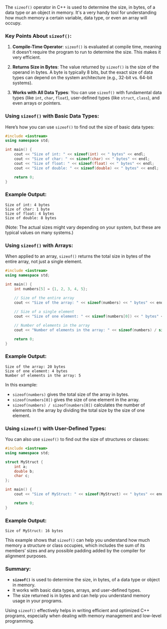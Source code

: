 The `sizeof()` operator in C++ is used to determine the size, in bytes, of a data type or an object in memory. It's a very handy tool for understanding how much memory a certain variable, data type, or even an array will occupy.

### Key Points About `sizeof()`:

1. **Compile-Time Operator**: `sizeof()` is evaluated at compile time, meaning it doesn’t require the program to run to determine the size. This makes it very efficient.

2. **Returns Size in Bytes**: The value returned by `sizeof()` is the size of the operand in bytes. A byte is typically 8 bits, but the exact size of data types can depend on the system architecture (e.g., 32-bit vs. 64-bit systems).

3. **Works with All Data Types**: You can use `sizeof()` with fundamental data types (like `int`, `char`, `float`), user-defined types (like `struct`, `class`), and even arrays or pointers.

### Using `sizeof()` with Basic Data Types:

Here’s how you can use `sizeof()` to find out the size of basic data types:

```cpp
#include <iostream>
using namespace std;

int main() {
    cout << "Size of int: " << sizeof(int) << " bytes" << endl;
    cout << "Size of char: " << sizeof(char) << " bytes" << endl;
    cout << "Size of float: " << sizeof(float) << " bytes" << endl;
    cout << "Size of double: " << sizeof(double) << " bytes" << endl;

    return 0;
}
```

### Example Output:

```
Size of int: 4 bytes
Size of char: 1 byte
Size of float: 4 bytes
Size of double: 8 bytes
```

(Note: The actual sizes might vary depending on your system, but these are typical values on many systems.)

### Using `sizeof()` with Arrays:

When applied to an array, `sizeof()` returns the total size in bytes of the entire array, not just a single element.

```cpp
#include <iostream>
using namespace std;

int main() {
    int numbers[5] = {1, 2, 3, 4, 5};
    
    // Size of the entire array
    cout << "Size of the array: " << sizeof(numbers) << " bytes" << endl;

    // Size of a single element
    cout << "Size of one element: " << sizeof(numbers[0]) << " bytes" << endl;

    // Number of elements in the array
    cout << "Number of elements in the array: " << sizeof(numbers) / sizeof(numbers[0]) << endl;

    return 0;
}
```

### Example Output:

```
Size of the array: 20 bytes
Size of one element: 4 bytes
Number of elements in the array: 5
```

In this example:
- `sizeof(numbers)` gives the total size of the array in bytes.
- `sizeof(numbers[0])` gives the size of one element in the array.
- `sizeof(numbers) / sizeof(numbers[0])` calculates the number of elements in the array by dividing the total size by the size of one element.

### Using `sizeof()` with User-Defined Types:

You can also use `sizeof()` to find out the size of structures or classes:

```cpp
#include <iostream>
using namespace std;

struct MyStruct {
    int a;
    double b;
    char c;
};

int main() {
    cout << "Size of MyStruct: " << sizeof(MyStruct) << " bytes" << endl;

    return 0;
}
```

### Example Output:

```
Size of MyStruct: 16 bytes
```

This example shows that `sizeof()` can help you understand how much memory a structure or class occupies, which includes the sum of its members’ sizes and any possible padding added by the compiler for alignment purposes.

### Summary:

- **`sizeof()`** is used to determine the size, in bytes, of a data type or object in memory.
- It works with basic data types, arrays, and user-defined types.
- The size returned is in bytes and can help you understand memory usage in your programs.

Using `sizeof()` effectively helps in writing efficient and optimized C++ programs, especially when dealing with memory management and low-level programming.